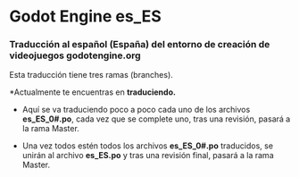 # Godot Engine es_ES

### Traducción al español (España) del entorno de creación de videojuegos godotengine.org

Esta traducción tiene tres ramas (branches).

*Actualmente te encuentras en __traduciendo.__

* Aquí se va traduciendo poco a poco cada uno de los archivos __es_ES_0#.po__, cada vez que se complete uno, tras una revisión, pasará a la rama Master.

* Una vez todos estén todos los archivos __es_ES_0#.po__ traducidos, se unirán al archivo __es_ES.po__ y tras una revisión final, pasará a la rama Master.
